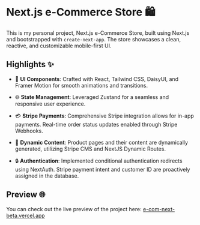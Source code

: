 # Next.js e-Commerce Store 🛍️

This is my personal project, Next.js e-Commerce Store, built using Next.js and bootstrapped with `create-next-app`. The store showcases a clean, reactive, and customizable mobile-first UI.

## Highlights ✨

- 🎨 **UI Components**: Crafted with React, Tailwind CSS, DaisyUI, and Framer Motion for smooth animations and transitions.

- 🌐 **State Management**: Leveraged Zustand for a seamless and responsive user experience.

- 💳 **Stripe Payments**: Comprehensive Stripe integration allows for in-app payments. Real-time order status updates enabled through Stripe Webhooks.

- 🔄 **Dynamic Content**: Product pages and their content are dynamically generated, utilizing Stripe CMS and NextJS Dynamic Routes.

- 🔒 **Authentication**: Implemented conditional authentication redirects using NextAuth. Stripe payment intent and customer ID are proactively assigned in the database.

## Preview 🌐
You can check out the live preview of the project here: [e-com-next-beta.vercel.app](https://e-com-next-beta.vercel.app/)
